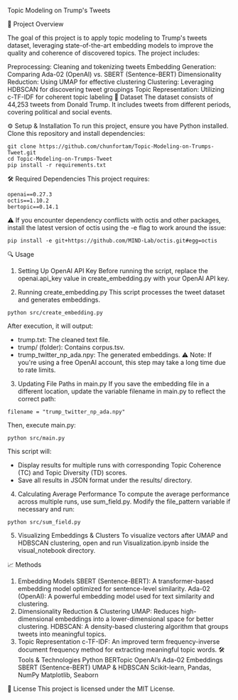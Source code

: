 Topic Modeling on Trump's Tweets

📌 Project Overview

The goal of this project is to apply topic modeling to Trump's tweets dataset, leveraging state-of-the-art embedding models to improve the quality and coherence of discovered topics. The project includes:

Preprocessing: Cleaning and tokenizing tweets
Embedding Generation: Comparing Ada-02 (OpenAI) vs. SBERT (Sentence-BERT)
Dimensionality Reduction: Using UMAP for effective clustering
Clustering: Leveraging HDBSCAN for discovering tweet groupings
Topic Representation: Utilizing c-TF-IDF for coherent topic labeling
🔗 Dataset
The dataset consists of 44,253 tweets from Donald Trump.
It includes tweets from different periods, covering political and social events.

⚙️ Setup & Installation
To run this project, ensure you have Python installed. Clone this repository and install dependencies:

```
git clone https://github.com/chunfortam/Topic-Modeling-on-Trumps-Tweet.git  
cd Topic-Modeling-on-Trumps-Tweet  
pip install -r requirements.txt
```

🛠 Required Dependencies
This project requires:
```
openai==0.27.3
octis==1.10.2
bertopic==0.14.1
```
⚠ If you encounter dependency conflicts with octis and other packages, install the latest version of octis using the -e flag to work around the issue:
```
pip install -e git+https://github.com/MIND-Lab/octis.git#egg=octis
```
🔍 Usage
1. Setting Up OpenAI API Key
Before running the script, replace the openai.api_key value in create_embedding.py with your OpenAI API key.

2. Running create_embedding.py
This script processes the tweet dataset and generates embeddings.

```
python src/create_embedding.py
```
After execution, it will output:

- trump.txt: The cleaned text file.
- trump/ (folder): Contains corpus.tsv.
- trump_twitter_np_ada.npy: The generated embeddings.
⚠ Note: If you're using a free OpenAI account, this step may take a long time due to rate limits.

3. Updating File Paths in main.py
If you save the embedding file in a different location, update the variable filename in main.py to reflect the correct path:

```
filename = "trump_twitter_np_ada.npy"
```
Then, execute main.py:

```
python src/main.py
```
This script will:

- Display results for multiple runs with corresponding Topic Coherence (TC) and Topic Diversity (TD) scores.
- Save all results in JSON format under the results/ directory.


4. Calculating Average Performance
To compute the average performance across multiple runs, use sum_field.py.
Modify the file_pattern variable if necessary and run:

```
python src/sum_field.py
```
5. Visualizing Embeddings & Clusters
To visualize vectors after UMAP and HDBSCAN clustering, open and run Visualization.ipynb inside the visual_notebook directory.

📈 Methods
1. Embedding Models
SBERT (Sentence-BERT): A transformer-based embedding model optimized for sentence-level similarity.
Ada-02 (OpenAI): A powerful embedding model used for text similarity and clustering.
2. Dimensionality Reduction & Clustering
UMAP: Reduces high-dimensional embeddings into a lower-dimensional space for better clustering.
HDBSCAN: A density-based clustering algorithm that groups tweets into meaningful topics.
3. Topic Representation
c-TF-IDF: An improved term frequency-inverse document frequency method for extracting meaningful topic words.
🛠️ Tools & Technologies
Python
BERTopic
OpenAI’s Ada-02 Embeddings
SBERT (Sentence-BERT)
UMAP & HDBSCAN
Scikit-learn, Pandas, NumPy
Matplotlib, Seaborn

📜 License
This project is licensed under the MIT License.

